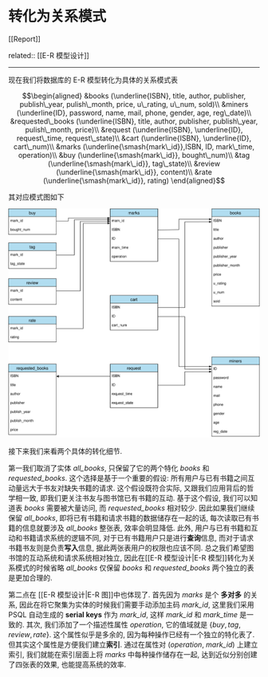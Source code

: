 # 转化为关系模式

[[Report]]

related:: [[E-R 模型设计]]

---

现在我们将数据库的 E-R 模型转化为具体的关系模式表

$$\begin{aligned}
&books (\underline{ISBN}, title, author, publisher, publish\_year, pulish\_month, price, u\_rating, u\_num, sold)\\
&miners (\underline{ID}, password, name, mail, phone, gender, age, reg\_date)\\
&requested\_books (\underline{ISBN}, title, author, publisher, publish\_year, pulish\_month, price)\\
&request (\underline{ISBN}, \underline{ID}, request\_time, request\_state)\\
&cart (\underline{ISBN}, \underline{ID}, cart\_num)\\
&marks (\underline{\smash{mark\_id}},ISBN, ID, mark\_time, operation)\\
&buy (\underline{\smash{mark\_id}}, bought\_num)\\
&tag (\underline{\smash{mark\_id}}, tag\_state)\\
&review (\underline{\smash{mark\_id}}, content)\\
&rate (\underline{\smash{mark\_id}}, rating)
\end{aligned}$$

其对应模式图如下

![](img/schema_diagram.svg)

接下来我们来看两个具体的转化细节.

第一我们取消了实体 *all_books*, 只保留了它的两个特化 *books* 和 *requested_books*. 这个选择是基于一个重要的假设: 所有用户与已有书籍之间互动量远大于书友对缺失书籍的请求. 这个假设既符合实际, 又跟我们应用背后的哲学相一致, 即我们更关注书友与图书馆已有书籍的互动. 基于这个假设, 我们可以知道表 *books* 需要被大量访问, 而 *requested_books* 相对较少. 因此如果我们继续保留 *all_books*, 即将已有书籍和请求书籍的数据储存在一起的话, 每次读取已有书籍的信息就要涉及 *all_books* 整张表, 效率会明显降低. 此外, 用户与已有书籍和互动和书籍请求系统的逻辑不同, 对于已有书籍用户只是进行**查询**信息, 而对于请求书籍书友则是负责**写入**信息, 据此两张表用户的权限也应该不同. 总之我们希望图书馆的互动系统和请求系统相对独立, 因此在[[E-R 模型设计|E-R 模型]]转化为关系模式的时候省略 *all_books* 仅保留 *books* 和 *requested_books* 两个独立的表是更加合理的.

第二点在 [[E-R 模型设计|E-R 图]]中也体现了. 首先因为 *marks* 是个 **多对多** 的关系, 因此在将它聚集为实体的时候我们需要手动添加主码 *mark_id*, 这里我们采用 PSQL 自动生成的 **serial keys** 作为 *mark_id*, 这样 *mark_id* 和 *mark_time* 是一致的. 其次, 我们添加了一个描述性属性 *operation*, 它的值域就是 $\{buy, tag, review, rate\}$. 这个属性似乎是多余的, 因为每种操作已经有一个独立的特化表了. 但其实这个属性是方便我们建立**索引**. 通过在属性对 (*operation*, *mark_id*) 上建立索引, 我们就能在索引层面上将 *marks* 中每种操作储存在一起, 达到近似分别创建了四张表的效果, 也能提高系统的效率.